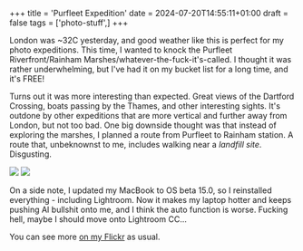 +++
title = 'Purfleet Expedition'
date = 2024-07-20T14:55:11+01:00
draft = false
tags = ['photo-stuff',]
+++

London was ~32C yesterday, and good weather like this is perfect for my photo expeditions. This time, I wanted to knock the Purfleet Riverfront/Rainham Marshes/whatever-the-fuck-it's-called. I thought it was rather underwhelming, but I've had it on my bucket list for a long time, and it's FREE!

Turns out it was more interesting than expected. Great views of the Dartford Crossing, boats passing by the Thames, and other interesting sights. It's outdone by other expeditions that are more vertical and further away from London, but not too bad. One big downside thought was that instead of exploring the marshes, I planned a route from Purfleet to Rainham station. A route that, unbeknownst to me, includes walking near a *landfill site*. Disgusting.

![](https://i.imgur.com/1FR6LD1.jpeg)
![](https://i.imgur.com/sSIqcdR.jpeg)

On a side note, I updated my MacBook to OS beta 15.0, so I reinstalled everything - including Lightroom. Now it makes my laptop hotter and keeps pushing AI bullshit onto me, and I think the auto function is worse. Fucking hell, maybe I should move onto Lightroom CC...

You can see more [on my Flickr](https://flickr.com/blackwavesofenergy/) as usual.